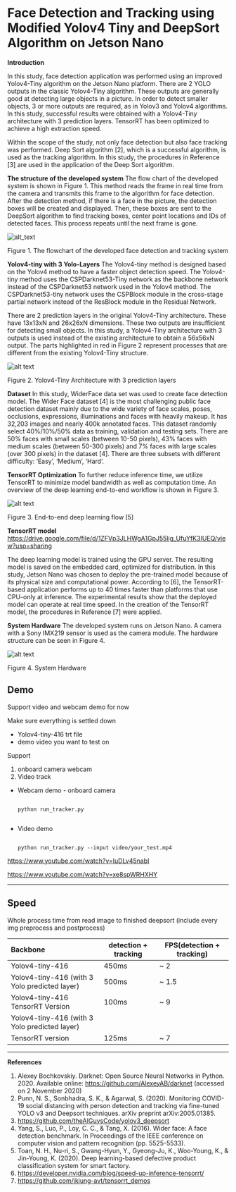 # Face Detection and Tracking using Modified Yolov4 Tiny and DeepSort Algorithm on Jetson Nano

<b>Introduction</b>

<p>In this study, face detection application was performed using an improved Yolov4-Tiny algorithm on the Jetson Nano platform. There are 2 YOLO outputs in the classic Yolov4-Tiny algorithm. These outputs are generally good at detecting large objects in a picture. In order to detect smaller objects, 3 or more outputs are required, as in Yolov3 and Yolov4 algorithms. In this study, successful results were obtained with a Yolov4-Tiny architecture with 3 prediction layers. TensorRT has been optimized to achieve a high extraction speed.</p>

<p>Within the scope of the study, not only face detection but also face tracking was performed. Deep Sort algorithm [2], which is a successful algorithm, is used as the tracking algorithm.  In this study, the procedures in Reference [3] are used in the application of the Deep Sort algorithm.</p>

<b>The structure of the developed system</b>
The flow chart of the developed system is shown in Figure 1. This method reads the frame in real time from the camera and transmits this frame to the algorithm for face detection. After the detection method, if there is a face in the picture, the detection boxes will be created and displayed. Then, these boxes are sent to the DeepSort algorithm to find tracking boxes, center point locations and IDs of detected faces. This process repeats until the next frame is gone.


![alt_text](https://github.com/bilgeinci/FaceTracking/blob/main/Images/Block-1.png)

Figure 1. The flowchart of the developed face detection and tracking system

<b>Yolov4-tiny with 3 Yolo-Layers</b>
The Yolov4-tiny method is designed based on the Yolov4 method to have a faster object detection speed. The Yolov4-tiny method uses the CSPDarknet53-Tiny network as the backbone network instead of the CSPDarknet53 network used in the Yolov4 method. The CSPDarknet53-tiny network uses the CSPBlock module in the cross-stage partial network instead of the ResBlock module in the Residual Network.

There are 2 prediction layers in the original Yolov4-Tiny architecture. These have 13x13xN and 26x26xN dimensions. These two outputs are insufficient for detecting small objects. In this study, a Yolov4-Tiny architecture with 3 outputs is used instead of the existing architecture to obtain a 56x56xN output. The parts highlighted in red in Figure 2 represent processes that are different from the existing Yolov4-Tiny structure.


![alt text](https://github.com/bilgeinci/FaceTracking/blob/main/Images/Block-2.png)

Figure 2. Yolov4-Tiny Architecture with 3 prediction layers

<b>Dataset</b>
In this study, WiderFace data set was used to create face detection model. The Wider Face dataset [4] is the most challenging public face detection dataset mainly due to the wide variety of face scales, poses, occlusions, expressions, illuminations and faces with heavily makeup. It has 32,203 images and nearly 400k annotated faces. This dataset randomly select 40%/10%/50% data as training, validation and testing sets. There are 50% faces with small scales (between 10-50 pixels), 43% faces with medium scales (between 50-300 pixels) and 7% faces with large scales (over 300 pixels) in the dataset [4]. There are three subsets with different difficulty: ‘Easy’, ‘Medium’, ‘Hard’. 

<b>TensorRT Optimization</b>
To further reduce inference time, we utilize TensorRT to minimize model bandwidth as well as computation time. An overview of the deep learning end-to-end workflow is shown in Figure 3.

![alt text](https://github.com/bilgeinci/FaceTracking/blob/main/Images/Block-3.png)

Figure 3. End-to-end deep learning flow [5]

<b>TensorRT model</b>
https://drive.google.com/file/d/1ZFVp3JLHWgA1GpJ55lig_UfuYfK3IUEQ/view?usp=sharing

The deep learning model is trained using the GPU server. The resulting model is saved on the embedded card, optimized for distribution. In this study, Jetson Nano was chosen to deploy the pre-trained model because of its physical size and computational power. According to [6], the TensorRT-based application performs up to 40 times faster than platforms that use CPU-only at inference. The experimental results show that the deployed model can operate at real time speed.  In the creation of the TensorRT model, the procedures in Reference [7] were applied.

<b>System Hardware</b>
The developed system runs on Jetson Nano. A camera with a Sony IMX219 sensor is used as the camera module. The hardware structure can be seen in Figure 4.

![alt text](https://github.com/bilgeinci/FaceTracking/blob/main/Images/Block-4.png)

Figure 4. System Hardware

## Demo

Support video and webcam demo for now

Make sure everything is settled down
   - Yolov4-tiny-416 trt file
   - demo video you want to test on

Support 

1. onboard camera webcam 
2. Video track

- Webcam demo - onboard camera

  ```shell

  python run_tracker.py 
 
  ```

- Video demo

  ```shell
  
  python run_tracker.py --input video/your_test.mp4

  ```

https://www.youtube.com/watch?v=IuDLv45nabI

https://www.youtube.com/watch?v=xe8spWRHXHY

------
## Speed

Whole process time from read image to finished deepsort (include every img preprocess and postprocess)

| Backbone                                      | detection + tracking | FPS(detection + tracking) |
| :---------------------------------------------| ---------------------| ------------------------- |
| Yolov4-tiny-416                               | 450ms                | ~ 2                       |   
| Yolov4-tiny-416 (with 3 Yolo predicted layer) | 500ms                | ~ 1.5                     |  
| Yolov4-tiny-416 TensorRT Version              | 100ms                | ~ 9                       |  
| Yolov4-tiny-416 (with 3 Yolo predicted layer) |                      |                           |
  TensorRT version                              | 125ms                | ~ 7                       |

------

<b>References</b>


1.	Alexey Bochkovskiy. Darknet: Open Source Neural Networks in Python. 2020. Available online: https://github.com/AlexeyAB/darknet (accessed on 2 November 2020) 
2.	Punn, N. S., Sonbhadra, S. K., & Agarwal, S. (2020). Monitoring COVID-19 social distancing with person detection and tracking via fine-tuned YOLO v3 and Deepsort techniques. arXiv preprint arXiv:2005.01385.
3.	https://github.com/theAIGuysCode/yolov3_deepsort
4.	Yang, S., Luo, P., Loy, C. C., & Tang, X. (2016). Wider face: A face detection benchmark. In Proceedings of the IEEE conference on computer vision and pattern recognition (pp. 5525-5533).
5.	Toan, N. H., Nu-ri, S., Gwang-Hyun, Y., Gyeong-Ju, K., Woo-Young, K., & Jin-Young, K. (2020). Deep learning-based defective product classification system for smart factory.
6.	https://developer.nvidia.com/blog/speed-up-inference-tensorrt/
7.	https://github.com/jkjung-avt/tensorrt_demos

